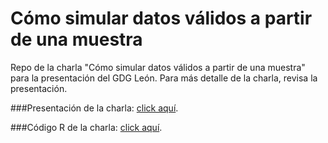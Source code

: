 # Cómo simular datos válidos a partir de una muestra
Repo de la charla "Cómo simular datos válidos a partir de una muestra" para la presentación del GDG León.
Para más detalle de la charla, revisa la presentación.

###Presentación de la charla: [click aquí](https://docs.google.com/presentation/d/166XPPSAHZ13HImq63_IbGgu5qI7bZmejes-Ws3Wu5sE/pub?start=false&loop=false&delayms=5000).

###Código R de la charla: [click aquí](https://github.com/RodolfoFerro/PokeGO/blob/master/PokeGO.R).
